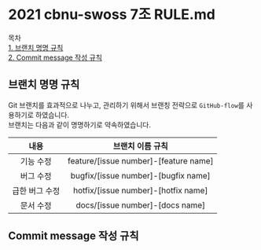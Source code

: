 # 2021 cbnu-swoss 7조 RULE.md

목차  
[1. 브랜치 명명 규칙](#브랜치-명명-규칙)  
[2. Commit message 작성 규칙](#Commit-message-작성-규칙)



## 브랜치 명명 규칙
Git 브랜치를 효과적으로 나누고, 관리하기 위해서 브랜칭 전략으로 `GitHub-flow`를 사용하기로 하였습니다.  
브랜치는 다음과 같이 명명하기로 약속하였습니다.   

|내용|브랜치 이름 규칙|   
| :-: | :-: |   
|기능 수정|feature/[issue number]-[feature name]|   
|버그 수정|bugfix/[issue number]-[bugfix name]|   
|급한 버그 수정|hotfix/[issue number]-[hotfix name]|   
|문서 수정|docs/[issue number]-[docs name]  

## Commit message 작성 규칙
